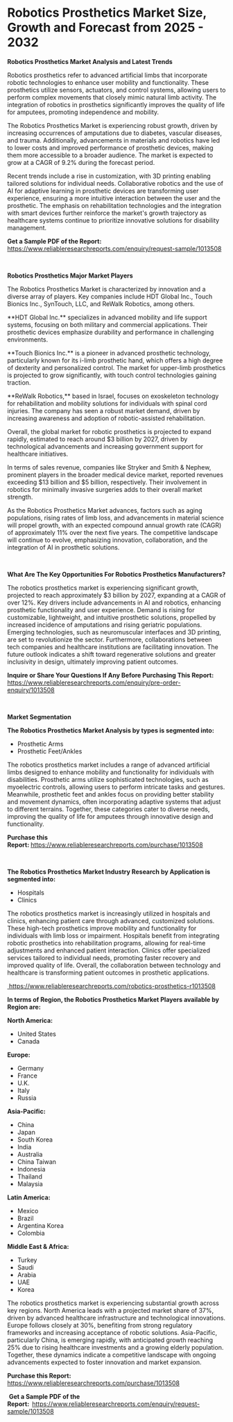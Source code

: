 <p><h1>Robotics Prosthetics Market Size, Growth and Forecast from 2025 - 2032</h1></p><p><strong>Robotics Prosthetics Market Analysis and Latest Trends</strong></p>
<p><p>Robotics prosthetics refer to advanced artificial limbs that incorporate robotic technologies to enhance user mobility and functionality. These prosthetics utilize sensors, actuators, and control systems, allowing users to perform complex movements that closely mimic natural limb activity. The integration of robotics in prosthetics significantly improves the quality of life for amputees, promoting independence and mobility.</p><p>The Robotics Prosthetics Market is experiencing robust growth, driven by increasing occurrences of amputations due to diabetes, vascular diseases, and trauma. Additionally, advancements in materials and robotics have led to lower costs and improved performance of prosthetic devices, making them more accessible to a broader audience. The market is expected to grow at a CAGR of 9.2% during the forecast period. </p><p>Recent trends include a rise in customization, with 3D printing enabling tailored solutions for individual needs. Collaborative robotics and the use of AI for adaptive learning in prosthetic devices are transforming user experience, ensuring a more intuitive interaction between the user and the prosthetic. The emphasis on rehabilitation technologies and the integration with smart devices further reinforce the market's growth trajectory as healthcare systems continue to prioritize innovative solutions for disability management.</p></p>
<p><strong>Get a Sample PDF of the Report:&nbsp;</strong> <a href="https://www.reliableresearchreports.com/enquiry/request-sample/1013508?utm_campaign=2243&utm_medium=2&utm_source=Github&utm_content=ia&utm_term=17042025&utm_id=robotics-prosthetics">https://www.reliableresearchreports.com/enquiry/request-sample/1013508</a></p>
<p>&nbsp;</p>
<p><strong>Robotics Prosthetics Major Market Players</strong></p>
<p><p>The Robotics Prosthetics Market is characterized by innovation and a diverse array of players. Key companies include HDT Global Inc., Touch Bionics Inc., SynTouch, LLC, and ReWalk Robotics, among others. </p><p>**HDT Global Inc.** specializes in advanced mobility and life support systems, focusing on both military and commercial applications. Their prosthetic devices emphasize durability and performance in challenging environments.</p><p>**Touch Bionics Inc.** is a pioneer in advanced prosthetic technology, particularly known for its i-limb prosthetic hand, which offers a high degree of dexterity and personalized control. The market for upper-limb prosthetics is projected to grow significantly, with touch control technologies gaining traction.</p><p>**ReWalk Robotics,** based in Israel, focuses on exoskeleton technology for rehabilitation and mobility solutions for individuals with spinal cord injuries. The company has seen a robust market demand, driven by increasing awareness and adoption of robotic-assisted rehabilitation.</p><p>Overall, the global market for robotic prosthetics is projected to expand rapidly, estimated to reach around $3 billion by 2027, driven by technological advancements and increasing government support for healthcare initiatives.</p><p>In terms of sales revenue, companies like Stryker and Smith & Nephew, prominent players in the broader medical device market, reported revenues exceeding $13 billion and $5 billion, respectively. Their involvement in robotics for minimally invasive surgeries adds to their overall market strength.</p><p>As the Robotics Prosthetics Market advances, factors such as aging populations, rising rates of limb loss, and advancements in material science will propel growth, with an expected compound annual growth rate (CAGR) of approximately 11% over the next five years. The competitive landscape will continue to evolve, emphasizing innovation, collaboration, and the integration of AI in prosthetic solutions.</p></p>
<p>&nbsp;</p>
<p><strong>What Are The Key Opportunities For Robotics Prosthetics Manufacturers?</strong></p>
<p><p>The robotics prosthetics market is experiencing significant growth, projected to reach approximately $3 billion by 2027, expanding at a CAGR of over 12%. Key drivers include advancements in AI and robotics, enhancing prosthetic functionality and user experience. Demand is rising for customizable, lightweight, and intuitive prosthetic solutions, propelled by increased incidence of amputations and rising geriatric populations. Emerging technologies, such as neuromuscular interfaces and 3D printing, are set to revolutionize the sector. Furthermore, collaborations between tech companies and healthcare institutions are facilitating innovation. The future outlook indicates a shift toward regenerative solutions and greater inclusivity in design, ultimately improving patient outcomes.</p></p>
<p><strong>Inquire or Share Your Questions If Any Before Purchasing This Report:</strong> <a href="https://www.reliableresearchreports.com/enquiry/pre-order-enquiry/1013508?utm_campaign=2243&utm_medium=2&utm_source=Github&utm_content=ia&utm_term=17042025&utm_id=robotics-prosthetics">https://www.reliableresearchreports.com/enquiry/pre-order-enquiry/1013508</a></p>
<p>&nbsp;</p>
<p><strong>Market Segmentation</strong></p>
<p><strong>The Robotics Prosthetics Market Analysis by types is segmented into:</strong></p>
<p><ul><li>Prosthetic Arms</li><li>Prosthetic Feet/Ankles</li></ul></p>
<p><p>The robotics prosthetics market includes a range of advanced artificial limbs designed to enhance mobility and functionality for individuals with disabilities. Prosthetic arms utilize sophisticated technologies, such as myoelectric controls, allowing users to perform intricate tasks and gestures. Meanwhile, prosthetic feet and ankles focus on providing better stability and movement dynamics, often incorporating adaptive systems that adjust to different terrains. Together, these categories cater to diverse needs, improving the quality of life for amputees through innovative design and functionality.</p></p>
<p><strong>Purchase this Report:&nbsp;</strong><a href="https://www.reliableresearchreports.com/purchase/1013508?utm_campaign=2243&utm_medium=2&utm_source=Github&utm_content=ia&utm_term=17042025&utm_id=robotics-prosthetics">https://www.reliableresearchreports.com/purchase/1013508</a></p>
<p>&nbsp;</p>
<p><strong>The Robotics Prosthetics Market Industry Research by Application is segmented into:</strong></p>
<p><ul><li>Hospitals</li><li>Clinics</li></ul></p>
<p><p>The robotics prosthetics market is increasingly utilized in hospitals and clinics, enhancing patient care through advanced, customized solutions. These high-tech prosthetics improve mobility and functionality for individuals with limb loss or impairment. Hospitals benefit from integrating robotic prosthetics into rehabilitation programs, allowing for real-time adjustments and enhanced patient interaction. Clinics offer specialized services tailored to individual needs, promoting faster recovery and improved quality of life. Overall, the collaboration between technology and healthcare is transforming patient outcomes in prosthetic applications.</p></p>
<p><a href="https://www.reliableresearchreports.com/robotics-prosthetics-r1013508?utm_campaign=2243&utm_medium=2&utm_source=Github&utm_content=ia&utm_term=17042025&utm_id=robotics-prosthetics">&nbsp;https://www.reliableresearchreports.com/robotics-prosthetics-r1013508</a></p>
<p><strong>In terms of Region, the Robotics Prosthetics Market Players available by Region are:</strong></p>
<p>
    <p> <strong> North America: </strong>
        <ul>
            <li>United States</li>
            <li>Canada</li>
        </ul>
        </p> 
    <p> <strong> Europe: </strong>
        <ul>
            <li>Germany</li>
            <li>France</li>
            <li>U.K.</li>
            <li>Italy</li>
            <li>Russia</li>
        </ul>
        </p> 
    <p> <strong> Asia-Pacific: </strong>
        <ul>
            <li>China</li>
            <li>Japan</li>
            <li>South Korea</li>
            <li>India</li>
            <li>Australia</li>
            <li>China Taiwan</li>
            <li>Indonesia</li>
            <li>Thailand</li>
            <li>Malaysia</li>
        </ul>
        </p> 
    <p> <strong> Latin America: </strong>
        <ul>
            <li>Mexico</li>
            <li>Brazil</li>
            <li>Argentina Korea</li>
            <li>Colombia</li>
        </ul>
        </p> 
    <p> <strong> Middle East & Africa: </strong>
        <ul>
            <li>Turkey</li>
            <li>Saudi</li>
            <li>Arabia</li>
            <li>UAE</li>
            <li>Korea</li>
        </ul>
    </p>
    </p>
<p><p>The robotics prosthetics market is experiencing substantial growth across key regions. North America leads with a projected market share of 37%, driven by advanced healthcare infrastructure and technological innovations. Europe follows closely at 30%, benefiting from strong regulatory frameworks and increasing acceptance of robotic solutions. Asia-Pacific, particularly China, is emerging rapidly, with anticipated growth reaching 25% due to rising healthcare investments and a growing elderly population. Together, these dynamics indicate a competitive landscape with ongoing advancements expected to foster innovation and market expansion.</p></p>
<p><strong>Purchase this Report: </strong><a href="https://www.reliableresearchreports.com/purchase/1013508?utm_campaign=2243&utm_medium=2&utm_source=Github&utm_content=ia&utm_term=17042025&utm_id=robotics-prosthetics">https://www.reliableresearchreports.com/purchase/1013508</a></p>
<p>&nbsp;<strong>Get a Sample PDF of the Report:&nbsp;&nbsp;</strong><a href="https://www.reliableresearchreports.com/enquiry/request-sample/1013508?utm_campaign=2243&utm_medium=2&utm_source=Github&utm_content=ia&utm_term=17042025&utm_id=robotics-prosthetics">https://www.reliableresearchreports.com/enquiry/request-sample/1013508</a></p>
<p><strong></strong></p>
<p><p></p><p></p><p></p></p>